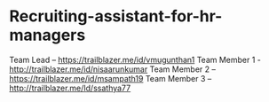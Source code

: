 # Recruiting-assistant-for-hr-managers
Team Lead – https://trailblazer.me/id/vmugunthan1 
Team Member 1 -  http://trailblazer.me/id/nisaarunkumar
Team Member 2 –  https://trailblazer.me/id/msampath19 
Team Member 3 –  http://trailblazer.me/Id/ssathya77  
